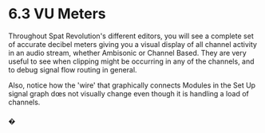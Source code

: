 # 6.3 VU Meters

Throughout Spat Revolution's different editors, you will see a complete set of accurate decibel meters giving you a visual display of all channel activity in an audio
stream, whether Ambisonic or Channel Based. They are very useful to see when
clipping might be occurring in any of the channels, and to debug signal flow routing in general.

Also, notice how the 'wire' that graphically connects Modules in the Set Up signal
graph dœs not visually change even though it is handling a load of channels.


#### �


